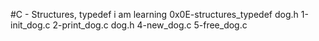 #C - Structures, typedef
i am learning
0x0E-structures_typedef
dog.h
1-init_dog.c
2-print_dog.c
dog.h
4-new_dog.c
5-free_dog.c

